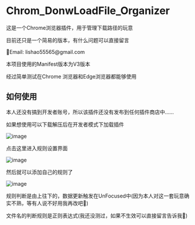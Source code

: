 # Chrom_DonwLoadFile_Organizer
<p>这是一个Chrome浏览器插件，用于管理下载路径的玩意</p>
<p>目前还只是一个简易的版本，有什么问题可以直接留言</p>
<p>📧Email: lishao55565@gmail.com</p>

<p> 本项目使用的Manifest版本为V3版本 </p>
<p> 经过简单测试在Chrome 浏览器和Edge浏览器都能够使用 </p>

## 如何使用
<p> 本人还没有搞到开发者账号，所以该插件还没有发布到任何插件商店中…… </p>
<p> 如果想使用可以下载解压后在开发者模式下加载插件 </p>

![image](https://raw.githubusercontent.com/SpikeXiong/Chrom_DonwLoadFile_Organizer/main/LoadExtensions.png)

<p>点击这里进入规则设置界面</p>

![image](https://raw.githubusercontent.com/SpikeXiong/Chrom_DonwLoadFile_Organizer/main/OpenOptions.png)

<p>然后就可以添加自己的规则了</p>

![image](https://raw.githubusercontent.com/SpikeXiong/Chrom_DonwLoadFile_Organizer/main/Options.png)

<p>规则判断是由上往下的，数据更新触发在UnFocused中(因为本人对这一套玩意确实不熟，等有人说不好用我再改吧🙈)</p>
<p> 文件名的判断规则是正则表达式(我还没测过，如果不生效可以直接留言告诉我🤣) </p>


